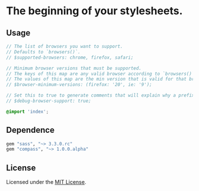 # The beginning of your stylesheets.

## Usage

```scss
// The list of browsers you want to support.
// Defaults to `browsers()`.
// $supported-browsers: chrome, firefox, safari;

// Minimum browser versions that must be supported.
// The keys of this map are any valid browser according to `browsers()`.
// The values of this map are the min version that is valid for that browser according to `browser-versions($browser)`.
// $browser-minimum-versions: (firefox: '20', ie: '9');

// Set this to true to generate comments that will explain why a prefix was included or omitted.
// $debug-browser-support: true;

@import 'index';
```

## Dependence

```ruby
gem "sass", "~> 3.3.0.rc"
gem "compass", "~> 1.0.0.alpha"
```

## License

Licensed under the [MIT License](http://www.opensource.org/licenses/mit-license.php).
